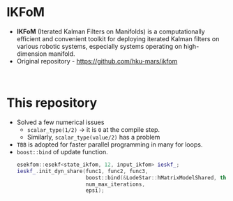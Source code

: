 # IKFoM 
- **IKFoM** (Iterated Kalman Filters on Manifolds) is a computationally efficient and convenient toolkit for deploying iterated Kalman filters on various robotic systems, especially systems operating on high-dimension manifold. 
- Original repository - https://github.com/hku-mars/ikfom

<br>

# This repository
- Solved a few numerical issues
	- `scalar_type(1/2)` -> it is `0` at the compile step.
	- Similarly, `scalar_type(value/2)` has a problem
- `TBB` is adopted for faster parallel programming in many for loops.
- `boost::bind` of update function.
	```cpp
    esekfom::esekf<state_ikfom, 12, input_ikfom> ieskf_;
	ieskf_.init_dyn_share(func1, func2, func3,
                          boost::bind(&LodeStar::hMatrixModelShared, this, _1, _2),
                          num_max_iterations,
                          epsi);
	```